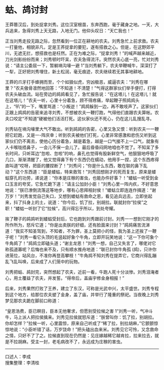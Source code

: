 # 蛄、鸪讨封

王莽篡汉后，到处捉拿刘秀。这位汉室根苗，东奔西跑，毫于藏身之地。一天，大兵追来，急得刘秀上天无路，入地无门。他仰头叹日：“天亡我也！”

正当刘秀走投无路之际，忽然看到一位正在耕地的农夫。刘秀急忙上前求救。农夫一打量他，相貌非凡，定是王荞捉拿的要犯，遂有搭救之心。但是，在这野郊平川，无遮无拦，想搭救也是枉然。正在为难之际，“捉拿刘秀！”的喊声越来越近，刀光剑影纷纷而来；刘秀顿时吓呆，农夫急得流汗。突然农夫心底一亮，忙对刘秀说：“请主公委屈一下，暂躺墒沟壕一避 1”当刘秀躺下，农夫举鞭喊牛，深深打了一犁，正好把刘秀埋住，新土松润，毫无痕迹，农夫继续若无其事地耕地。

王莽的爪牙打手蜂拥而至，个个如狼似虎，穷凶极恶，威逼农夫：“刘秀在哪里？”农夫傲骨凛然地回答：“不知道！不清楚！”气得这群家伙们举手便打，打得农夫头破血流。站在旁边的鸪鸪看见了，急忙报告说：“在这塔儿！在这塔儿！就在这塔儿！”农夫一听，心里十分着急，顾不得疼痛，举起鞭子照鸪鸪头上，“叭”的一下，嘴里骂道：“小叛逆！”鸪鸪躲到一边，再不敢吱声了。这家伙们正跟上鸪鸪的告密来追寻刘秀，不想被农夫一鞭打跑，气得他们直跟农夫算帐。农夫口咬定“不知道”硬被他们活活打死。这伙家伙还不死心，仍在这儿乱搜乱寻。

刘秀钻在墒沟壕里大气不敢出。听到鸪鸪的告密，心里又急又恨：听到农夫一一鞭把它赶跑，又是一-阵庆幸；听到农夫被他们打死，心里非常感激和悲伤又听到这家伙们仍不离去，使他心历分着急，越是着急，越是一口气接不上一口气，就象有人卡喉咙捂鼻子，一会儿不保一会儿了。最后昏昏闷网地咱也不觉了。不知呆了多长时间，只听耳边“忽啦、忽啦”的响，鼻孔也觉得有股新鲜空气，他狠狠地呼吸了几口，渐渐清醒了，他又觉得鼻下有个东西仍在蠕动，他用手一捏，这个东西疼得直叫道“哎呀，把臣的腰捏断了！”刘秀问；“你是什么东西，敢在联的鼻下乱动？”这个东西道：“臣是蝼蛄，特来救驾！”刘秀回想刚才的死而复生，原来是蝼蛄穿孔的功劳，递说道：“你本是庄稼的害虫，也能办件好事？！”蝼蛄一听受到金口玉言的夸奖，它急忙跪下道：“请主公加封小臣！”刘秀心里一阵内疚，不好意思地说：“朕已潦倒流落这等地步，哪有心思拜相封侯！”蝼蛄立即连连作揖道：“谢万岁！”刘秀发觉自己失口，又想到蝼蛄有救命之恩，看见追兵远去，立即坐起来，抖了抖身上的土，说道：“你今后，饥了拉，别胡拉。联就封你“拉侯”之职！”蝼蛄一听封了它“拉候”，高兴得忘乎所以，到处夸耀。

挨了鞭子的鸪鸪听到蝼蛄受封后，它也跑到刘秀跟前讨封。刘秀一一想到它刚才的所作所为，怒斥它道；“你是出卖朕的好细，还有脸面来讨封？”鸪鸪痛苦流涕道：“我实不知圣驾到，不知者，不为罪，圣上莫把小的怪，我为圣上还挨了一鞭子呢！”刘秀一看它头顶的毛竖起好象个牛角，立即开玩笑地说：“这一下你可象个牛角鸪了！”鸪鸪立即磕头道；“谢主龙恩！”刘秀一想，自己又失言了，哪佬对它称孤道寡呢？后悔也来不及，只有顺水推舟地道：“联已封你牛角孤 (鸪)，只许你进笼位，站风台，不准你再登高攀枝！”牛角鸪不知刘秀在提弄它，它商兴得乱蹦乱飞乱叫唤，后来成了人们笼中的玩物。

刘秀把蛄、鸪封完，突然想起了农夫，近前一看，牛跑人死十分淡惨。刘秀泪淹者心，用土覆益了农夫，并发誓。“得帝后，盖庙宇修金身相报！”

后来，刘秀果然打败了王养，建立了东汉，可称是光武中兴，太平盛世。刘秀专程到这个地方，给那位农夫塑了金身，盖了庙，并举行了隆重的祭祀。当夜晚上刘秀梦见那农夫跪在脚前口称道：

“皇恩浩费，臣已瞑目，臣本无他奢求，但愿别受拉候之害 1”刘秀一听，气冲斗牛，马上派人把拉侯擒来。刘秀见拉侯就怒斥道：“朕曾叫你：饥了拉，别胡拉。你却怎样？”拉候一听，心里震惊，原来自己听成了“稀了拉，别拉胡麻，”它颤颤惊惊地说：“小臣听错了话，万岁饶命！”把头磕出血来米。刘秀见它可怜，又念救命之情，只好不了了之。拉候直到现在仍然是：见庄嫁越稀它越肯拉，拉来拉去，就是不拉胡麻。受主一封，老毛病改不了，永远成为庄稼的害虫。

---

口述人：李成  
搜集整理：李清桂
